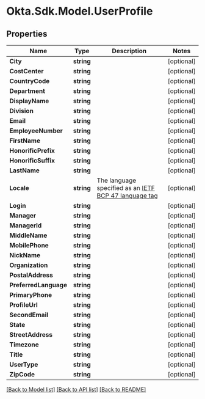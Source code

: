 # Okta.Sdk.Model.UserProfile

## Properties

Name | Type | Description | Notes
------------ | ------------- | ------------- | -------------
**City** | **string** |  | [optional] 
**CostCenter** | **string** |  | [optional] 
**CountryCode** | **string** |  | [optional] 
**Department** | **string** |  | [optional] 
**DisplayName** | **string** |  | [optional] 
**Division** | **string** |  | [optional] 
**Email** | **string** |  | [optional] 
**EmployeeNumber** | **string** |  | [optional] 
**FirstName** | **string** |  | [optional] 
**HonorificPrefix** | **string** |  | [optional] 
**HonorificSuffix** | **string** |  | [optional] 
**LastName** | **string** |  | [optional] 
**Locale** | **string** | The language specified as an [IETF BCP 47 language tag](https://datatracker.ietf.org/doc/html/rfc5646) | [optional] 
**Login** | **string** |  | [optional] 
**Manager** | **string** |  | [optional] 
**ManagerId** | **string** |  | [optional] 
**MiddleName** | **string** |  | [optional] 
**MobilePhone** | **string** |  | [optional] 
**NickName** | **string** |  | [optional] 
**Organization** | **string** |  | [optional] 
**PostalAddress** | **string** |  | [optional] 
**PreferredLanguage** | **string** |  | [optional] 
**PrimaryPhone** | **string** |  | [optional] 
**ProfileUrl** | **string** |  | [optional] 
**SecondEmail** | **string** |  | [optional] 
**State** | **string** |  | [optional] 
**StreetAddress** | **string** |  | [optional] 
**Timezone** | **string** |  | [optional] 
**Title** | **string** |  | [optional] 
**UserType** | **string** |  | [optional] 
**ZipCode** | **string** |  | [optional] 

[[Back to Model list]](../README.md#documentation-for-models) [[Back to API list]](../README.md#documentation-for-api-endpoints) [[Back to README]](../README.md)

